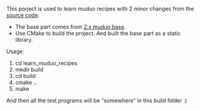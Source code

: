 This porject is used to learn muduo recipes
with 2 minor changes from the [source code](https://github.com/chenshuo/recipes/tree/master/reactor).

- The base part comes from [2.x muduo base](https://github.com/chenshuo/muduo/tree/master/muduo/base).
- Use CMake to build the project. And built the base part as a static library.

Usage: 
1. cd learn_muduo_recipes
2. mkdir build
3. cd build
4. cmake ..
5. make 

And then all the test programs will be "somewhere" in this build folder :)
 

